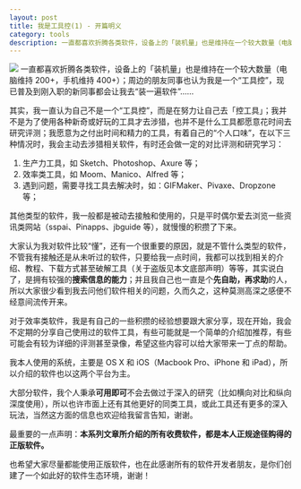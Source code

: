 ```yaml
---
layout: post 
title: 我是工具控(1) - 开篇明义
category: tools
description: 一直都喜欢折腾各类软件，设备上的「装机量」也是维持在一个较大数量（电脑维持 200+，手机维持 400+）；周边的朋友同事也认为我是一个“工具控”，现已普及到刚入职的新同事都会让我去“装一遍软件”……
--- 
```


![](http://qiniu.zifeixu.com/barnimages_upload_32_800.jpg)
一直都喜欢折腾各类软件，设备上的「装机量」也是维持在一个较大数量（电脑维持 200+，手机维持 400+）；周边的朋友同事也认为我是一个“工具控”，现已普及到刚入职的新同事都会让我去“装一遍软件”……

其实，我一直认为自己不是一个“工具控”，而是在努力让自己去「控工具」；我并不是为了使用各种新奇或好玩的工具才去涉猎，也并不是什么工具都愿意花时间去研究评测；我愿意为之付出时间和精力的工具，有着自己的“个人口味”，在以下三种情况时，我会主动去涉猎相关软件，有时还会做一定的对比评测和研究学习：

1. 生产力工具，如 Sketch、Photoshop、Axure 等；
2. 效率类工具，如 Moom、Manico、Alfred 等；
3. 遇到问题，需要寻找工具去解决时，如：GIFMaker、Pivaxe、Dropzone 等；

其他类型的软件，我一般都是被动去接触和使用的，只是平时偶尔爱去浏览一些资讯类网站（sspai、Pinapps、jbguide 等），就慢慢的积攒了下来。

大家认为我对软件比较“懂”，还有一个很重要的原因，就是不管什么类型的软件，不管我有接触还是从未听过的软件，只要给我一点时间，我都可以找到相关的介绍、教程、下载方式甚至破解工具（关于盗版见本文底部声明）等等，其实说白了，是拥有较强的**搜索信息的能力**；并且我自己也一直是个**先自助，再求助**的人，所以大家很少看到我去问他们软件相关的问题，久而久之，这种莫测高深之感便不经意间流传开来。

对于效率类软件，我是有自己的一些积攒的经验想要跟大家分享，现在开始，我会不定期的分享自己使用过的软件工具，有些可能就是一个简单的介绍加推荐，有些可能会有较为详细的评测甚至录像，希望这些内容可以给大家带来一丁点的帮助。

我本人使用的系统，主要是 OS X 和 iOS（Macbook Pro、iPhone 和 iPad），所以介绍的软件也以这两个平台为主。

大部分软件，我个人秉承**可用即可**不会去做过于深入的研究（比如横向对比和纵向深度使用），所以也许市面上还有其他更好的同类工具，或此工具还有更多的深入玩法，当然这方面的信息也欢迎给我留言告知，谢谢。

最重要的一点声明：**本系列文章所介绍的所有收费软件，都是本人正规途径购得的正版软件。**

也希望大家尽量都能使用正版软件，也在此感谢所有的软件开发者朋友，是你们创建了一个如此好的软件生态环境，谢谢！


